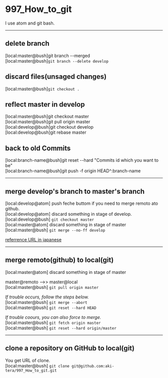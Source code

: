 # 997_How_to_git

I use atom and git bash.  

***
## delete branch 
[local:master@bush]git branch --merged  
[local:master@bush]```git branch --delete develop```

## discard files(unsaged changes)
[local:master@bush]```git checkout .```  

## reflect master in develop 
[local:master@bush]git checkout master  
[local:master@bush]git pull origin master  
[local:develop@bush]git checkout develop  
[local:develop@bush]git rebase master  

## back to old Commits
[local:branch-name@bush]git reset --hard "Commits id which you want to be"  
[local:branch-name@bush]git push -f origin HEAD^:branch-name  

***

## merge develop's branch to master's branch  
[local:develop@atom]  push feche buttom if you need to merge remoto ato github.  
[local:develop@atom]  discard something in stage of develop.  
[local:develop@bush]  ```git checkout master```  
[local:master@atom]  discard something in stage of master  
[local:master@bush]  ```git merge --no-ff develop```  

[referrence URL in japanese](https://sinsoku.hatenadiary.org/entry/20111025/1319497900)  

***

## merge remoto(github) to local(git)  
[local:master@atom]  discard something in stage of master  

master@remoto -->>  master@local  
[local:master@bush]  ```git pull origin master```  

*If trouble occurs, follow the steps below.*  
[local:master@bush]  ```git merge --abort```  
[local:master@bush]  ```git reset --hard HEAD```  

*If trouble coours, you can also force to merge.*  
[local:master@bush]  ```git fetch origin master```  
[local:master@bush]  ```git reset --hard origin/master```  

***

## clone a repository on GitHub to local(git)  
You get URL of clone.  
[local:master@bush]  ```git clone git@github.com:aki-tera/997_How_to_git.git```

